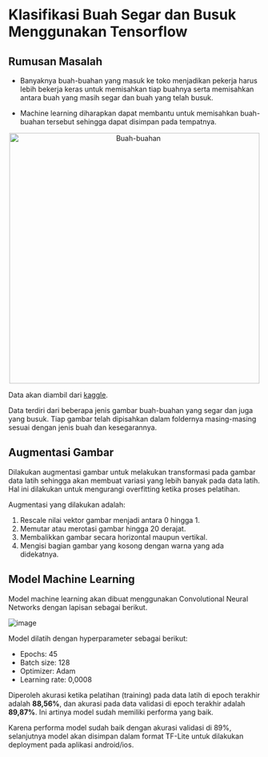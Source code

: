 # Klasifikasi Buah Segar dan Busuk Menggunakan Tensorflow

## Rumusan Masalah
* Banyaknya buah-buahan yang masuk ke toko menjadikan pekerja harus lebih bekerja keras untuk memisahkan tiap buahnya serta memisahkan antara buah yang masih segar dan buah yang telah busuk. 

* Machine learning diharapkan dapat membantu untuk memisahkan buah-buahan tersebut sehingga dapat disimpan pada tempatnya.

<p align="center">
  <img src="https://www.eitfood.eu/files/_1200x590_crop_center-center_none/fruits.jpg" alt="Buah-buahan" width="500">
</p>

Data akan diambil dari [kaggle](https://www.kaggle.com/datasets/raghavrpotdar/fresh-and-stale-images-of-fruits-and-vegetables?select=ImageLabels.txt).

Data terdiri dari beberapa jenis gambar buah-buahan yang segar dan juga yang busuk. Tiap gambar telah dipisahkan dalam foldernya masing-masing sesuai dengan jenis buah dan kesegarannya.

## Augmentasi Gambar
Dilakukan augmentasi gambar untuk melakukan transformasi pada gambar data latih sehingga akan membuat variasi yang lebih banyak pada data latih. Hal ini dilakukan untuk mengurangi overfitting ketika proses pelatihan.

Augmentasi yang dilakukan adalah:
1. Rescale nilai vektor gambar menjadi antara 0 hingga 1.
2. Memutar atau merotasi gambar hingga 20 derajat.
3. Membalikkan gambar secara horizontal maupun vertikal.
4. Mengisi bagian gambar yang kosong dengan warna yang ada didekatnya.

## Model Machine Learning
Model machine learning akan dibuat menggunakan Convolutional Neural Networks dengan lapisan sebagai berikut.

![image](https://user-images.githubusercontent.com/115754250/209429812-dc3a7bdf-8842-4515-9d93-8f1725ce055f.png)

Model dilatih dengan hyperparameter sebagai berikut:
* Epochs: 45
* Batch size: 128
* Optimizer: Adam
* Learning rate: 0,0008

Diperoleh akurasi ketika pelatihan (training) pada data latih di epoch terakhir adalah **88,56%**, dan akurasi pada data validasi di epoch terakhir adalah **89,87%**. Ini artinya model sudah memiliki performa yang baik.

Karena performa model sudah baik dengan akurasi validasi di 89%, selanjutnya model akan disimpan dalam format TF-Lite untuk dilakukan deployment pada aplikasi android/ios.
